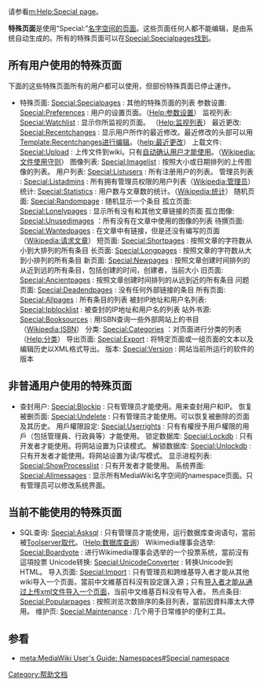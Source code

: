 请参看[m:Help:Special page](../Page/m:Help:Special_page.md "wikilink")。

**特殊页面**是使用“Special:”[名字空间的页面](https://zh.wikipedia.org/wiki/wikipedia:名字空间 "wikilink")。这些页面任何人都不能编辑，是由系统自动生成的。所有的特殊页面可以在[Special:Specialpages找到](../Page/Special:Specialpages.md "wikilink")。

## 所有用户使用的特殊页面

下面的这些特殊页面所有的用户都可以使用，但部份特殊頁面已停止運作。

  - 特殊页面:
    [Special:Specialpages](../Page/Special:Specialpages.md "wikilink") :
    其他的特殊页面的列表
    参数设置:
    [Special:Preferences](../Page/Special:Preferences.md "wikilink") :
    用户的设置页面。（[Help:参数设置](https://zh.wikipedia.org/wiki/Help:参数设置 "wikilink")）
    监视列表: [Special:Watchlist](../Page/Special:Watchlist.md "wikilink") :
    显示你所监视的页面。
    （[Help:监视列表](https://zh.wikipedia.org/wiki/Help:监视列表 "wikilink")）
    最近更改:
    [Special:Recentchanges](../Page/Special:Recentchanges.md "wikilink")
    :
    显示用户所作的最近修改。最近修改的头部可以用[Template:Recentchanges进行编辑](../Page/Template:Recentchanges.md "wikilink")。（[help:最近更改](https://zh.wikipedia.org/wiki/help:最近更改 "wikilink")）
    上载文件: [Special:Upload](../Page/Special:Upload.md "wikilink") :
    上传文件到wiki。只有[自动确认用户才能使用](https://zh.wikipedia.org/wiki/Wikipedia:自动确认用户 "wikilink")。（[Wikipedia:文件使用守则](https://zh.wikipedia.org/wiki/Wikipedia:文件使用守则 "wikilink")）
    图像列表: [Special:Imagelist](../Page/Special:Imagelist.md "wikilink") :
    按照大小或日期排列的上传图像的列表。
    用户列表: [Special:Listusers](../Page/Special:Listusers.md "wikilink") :
    所有注册用户的列表。
    管理员列表 :
    [Special:Listadmins](../Page/Special:Listadmins.md "wikilink") :
    所有拥有管理员权限的用户列表（[Wikipedia:管理员](https://zh.wikipedia.org/wiki/Wikipedia:管理员 "wikilink")）
    统计: [Special:Statistics](../Page/Special:Statistics.md "wikilink") :
    用户数与文章数的统计。（[Wikipedia:统计](https://zh.wikipedia.org/wiki/Wikipedia:统计 "wikilink")）
    随机页面: [Special:Randompage](../Page/Special:Randompage.md "wikilink")
    : 随机显示一个条目
    孤立页面:
    [Special:Lonelypages](../Page/Special:Lonelypages.md "wikilink") :
    显示所有没有和其他文章链接的页面
    孤立图像:
    [Special:Unusedimages](../Page/Special:Unusedimages.md "wikilink")
    ：所有没有在文章中使用的图像的列表
    待撰页面:
    [Special:Wantedpages](../Page/Special:Wantedpages.md "wikilink") :
    在文章中有链接，但是还没有编写的页面（[Wikipedia:请求文章](https://zh.wikipedia.org/wiki/Wikipedia:请求文章 "wikilink")）
    短页面: [Special:Shortpages](../Page/Special:Shortpages.md "wikilink")
    : 按照文章的字符数从小到大排列的所有条目
    长页面: [Special:Longpages](../Page/Special:Longpages.md "wikilink") :
    按照文章的字符数从大到小排列的所有条目
    新页面: [Special:Newpages](../Page/Special:Newpages.md "wikilink") :
    按照文章创建时间排列的从近到远的所有条目，包括创建的时间，创建者，当前大小
    旧页面:
    [Special:Ancientpages](../Page/Special:Ancientpages.md "wikilink") :
    按照文章创建时间排列的从远到近的所有条目
    问题页面:
    [Special:Deadendpages](../Page/Special:Deadendpages.md "wikilink") :
    没有任何外部链接的条目
    所有页面: [Special:Allpages](../Page/Special:Allpages.md "wikilink") :
    所有条目的列表
    被封IP地址和用户名列表:
    [Special:Ipblocklist](../Page/Special:Ipblocklist.md "wikilink") :
    被查封的IP地址和用户名的列表
    站外书源:
    [Special:Booksources](../Page/Special:Booksources.md "wikilink") :
    用ISBN查询一些外部网站上的书目（[Wikipedia:ISBN](https://zh.wikipedia.org/wiki/Wikipedia:ISBN "wikilink")）
    分类: [Special:Categories](../Page/Special:Categories.md "wikilink")
    ：对页面进行分类的列表（[Help:分类](https://zh.wikipedia.org/wiki/Help:分类 "wikilink")）
    导出页面: [Special:Export](../Page/Special:Export.md "wikilink") :
    将特定页面或一组页面的文本以及编辑历史以XML格式导出。
    版本: [Special:Version](../Page/Special:Version.md "wikilink") :
    网站当前所运行的软件的版本

## 非普通用户使用的特殊页面

  - 查封用户: [Special:Blockip](../Page/Special:Blockip.md "wikilink") :
    只有管理员才能使用。用来查封用户和IP。
    恢复被删页面: [Special:Undelete](../Page/Special:Undelete.md "wikilink") :
    只有管理员才能使用。可以恢复被删除的页面及其历史。
    用戶權限設定:
    [Special:Userrights](../Page/Special:Userrights.md "wikilink") :
    只有有權授予用戶權限的用戶（包括管理員、行政員等）才能使用。
    锁定数据库: [Special:Lockdb](../Page/Special:Lockdb.md "wikilink") :
    只有开发者才能使用。将网站设置为只读模式。
    解锁数据库: [Special:Unlockdb](../Page/Special:Unlockdb.md "wikilink") :
    只有开发者才能使用。将网站设置为读/写模式。
    显示进程列表:
    [Special:ShowProcesslist](../Page/Special:ShowProcesslist.md "wikilink")
    : 只有开发者才能使用。
    系统界面:
    [Special:Allmessages](../Page/Special:Allmessages.md "wikilink") :
    显示所有MediaWiki名字空间的namespace页面。只有管理员可以修改系统界面。

## 当前不能使用的特殊页面

  - SQL查询: [Special:Asksql](../Page/Special:Asksql.md "wikilink") :
    只有管理员才能使用，运行数据库查询语句，當前被[Toolserver取代](../Page/tools:.md "wikilink")。（[Help:数据库查询](https://zh.wikipedia.org/wiki/Help:数据库查询 "wikilink")）
    Wikimedia理事会选举:
    [Special:Boardvote](../Page/Special:Boardvote.md "wikilink") :
    进行Wikimedia理事会选举的一个投票系统，當前沒有這項投票
    Unicode转换:
    [Special:UnicodeConverter](../Page/Special:UnicodeConverter.md "wikilink")
    : 转换Unicode到HTML。
    导入页面: [Special:Import](../Page/Special:Import.md "wikilink") :
    只有管理员和跨维基导入者才能从其他wiki导入一个页面，當前中文維基百科沒有設定匯入源；只有[导入者才能从通过上传xml文件导入一个页面](../Page/WP:导入者.md "wikilink")，当前中文维基百科没有导入者。
    热点条目:
    [Special:Popularpages](../Page/Special:Popularpages.md "wikilink") :
    按照浏览次数排序的条目列表，當前因資料庫太大停用。
    维护页:
    [Special:Maintenance](../Page/Special:Maintenance.md "wikilink") :
    几个用于日常维护的便利工具。

## 参看

  - [meta:MediaWiki User's Guide: Namespaces\#Special
    namespace](../Page/meta:MediaWiki_User's_Guide:_Namespaces#Special_namespace.md "wikilink")

[Category:帮助文档](https://zh.wikipedia.org/wiki/Category:帮助文档 "wikilink")
